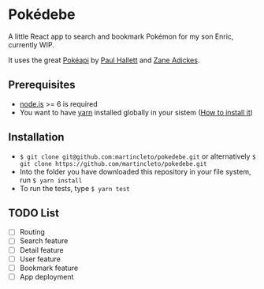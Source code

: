 # Pokédebe
A little React app to search and bookmark Pokémon for my son Enric, currently WIP.

It uses the great [Pokéapi](https://pokeapi.co/) by [Paul Hallett](http://github.com/phalt) and [Zane Adickes](http://github.com/zaneadix).

## Prerequisites

- [node.js](https://nodejs.org) >= 6 is required
- You want to have [yarn](https://yarnpkg.com) installed globally in your sistem ([How to install it](https://yarnpkg.com/en/docs/install))

## Installation

*  `$ git clone git@github.com:martincleto/pokedebe.git`
or alternatively `$ git clone https://github.com/martincleto/pokedebe.git`
* Into the folder you have downloaded this repository in your file system, run `$ yarn install`
* To run the tests, type `$ yarn test`

## TODO List

- [ ] Routing
- [ ] Search feature
- [ ] Detail feature
- [ ] User feature
- [ ] Bookmark feature
- [ ] App deployment
